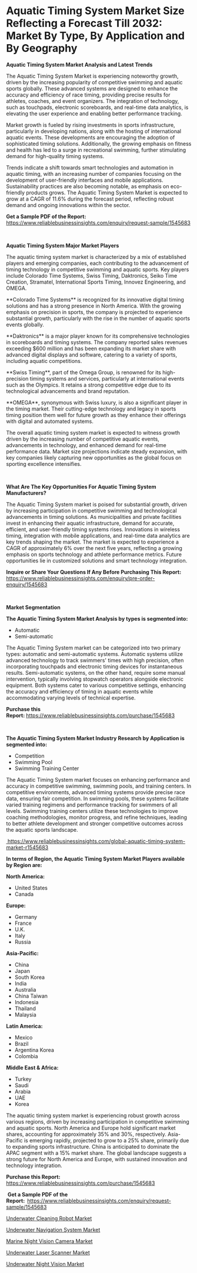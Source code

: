 <p><h1>Aquatic Timing System Market Size Reflecting a Forecast Till 2032: Market By Type, By Application and By Geography</h1></p><p><strong>Aquatic Timing System Market Analysis and Latest Trends</strong></p>
<p><p>The Aquatic Timing System Market is experiencing noteworthy growth, driven by the increasing popularity of competitive swimming and aquatic sports globally. These advanced systems are designed to enhance the accuracy and efficiency of race timing, providing precise results for athletes, coaches, and event organizers. The integration of technology, such as touchpads, electronic scoreboards, and real-time data analytics, is elevating the user experience and enabling better performance tracking.</p><p>Market growth is fueled by rising investments in sports infrastructure, particularly in developing nations, along with the hosting of international aquatic events. These developments are encouraging the adoption of sophisticated timing solutions. Additionally, the growing emphasis on fitness and health has led to a surge in recreational swimming, further stimulating demand for high-quality timing systems.</p><p>Trends indicate a shift towards smart technologies and automation in aquatic timing, with an increasing number of companies focusing on the development of user-friendly interfaces and mobile applications. Sustainability practices are also becoming notable, as emphasis on eco-friendly products grows. The Aquatic Timing System Market is expected to grow at a CAGR of 11.6% during the forecast period, reflecting robust demand and ongoing innovations within the sector.</p></p>
<p><strong>Get a Sample PDF of the Report:&nbsp;</strong> <a href="https://www.reliablebusinessinsights.com/enquiry/request-sample/1545683?utm_campaign=63&utm_medium=2&utm_source=Github&utm_content=ia&utm_term=17022025&utm_id=aquatic-timing-system">https://www.reliablebusinessinsights.com/enquiry/request-sample/1545683</a></p>
<p>&nbsp;</p>
<p><strong>Aquatic Timing System Major Market Players</strong></p>
<p><p>The aquatic timing system market is characterized by a mix of established players and emerging companies, each contributing to the advancement of timing technology in competitive swimming and aquatic sports. Key players include Colorado Time Systems, Swiss Timing, Daktronics, Seiko Time Creation, Stramatel, International Sports Timing, Innovez Engineering, and OMEGA.</p><p>**Colorado Time Systems** is recognized for its innovative digital timing solutions and has a strong presence in North America. With the growing emphasis on precision in sports, the company is projected to experience substantial growth, particularly with the rise in the number of aquatic sports events globally. </p><p>**Daktronics** is a major player known for its comprehensive technologies in scoreboards and timing systems. The company reported sales revenues exceeding $600 million and has been expanding its market share with advanced digital displays and software, catering to a variety of sports, including aquatic competitions. </p><p>**Swiss Timing**, part of the Omega Group, is renowned for its high-precision timing systems and services, particularly at international events such as the Olympics. It retains a strong competitive edge due to its technological advancements and brand reputation. </p><p>**OMEGA**, synonymous with Swiss luxury, is also a significant player in the timing market. Their cutting-edge technology and legacy in sports timing position them well for future growth as they enhance their offerings with digital and automated systems.</p><p>The overall aquatic timing system market is expected to witness growth driven by the increasing number of competitive aquatic events, advancements in technology, and enhanced demand for real-time performance data. Market size projections indicate steady expansion, with key companies likely capturing new opportunities as the global focus on sporting excellence intensifies.</p></p>
<p>&nbsp;</p>
<p><strong>What Are The Key Opportunities For Aquatic Timing System Manufacturers?</strong></p>
<p><p>The Aquatic Timing System market is poised for substantial growth, driven by increasing participation in competitive swimming and technological advancements in timing solutions. As municipalities and private facilities invest in enhancing their aquatic infrastructure, demand for accurate, efficient, and user-friendly timing systems rises. Innovations in wireless timing, integration with mobile applications, and real-time data analytics are key trends shaping the market. The market is expected to experience a CAGR of approximately 6% over the next five years, reflecting a growing emphasis on sports technology and athlete performance metrics. Future opportunities lie in customized solutions and smart technology integration.</p></p>
<p><strong>Inquire or Share Your Questions If Any Before Purchasing This Report:</strong> <a href="https://www.reliablebusinessinsights.com/enquiry/pre-order-enquiry/1545683?utm_campaign=63&utm_medium=2&utm_source=Github&utm_content=ia&utm_term=17022025&utm_id=aquatic-timing-system">https://www.reliablebusinessinsights.com/enquiry/pre-order-enquiry/1545683</a></p>
<p>&nbsp;</p>
<p><strong>Market Segmentation</strong></p>
<p><strong>The Aquatic Timing System Market Analysis by types is segmented into:</strong></p>
<p><ul><li>Automatic</li><li>Semi-automatic</li></ul></p>
<p><p>The Aquatic Timing System market can be categorized into two primary types: automatic and semi-automatic systems. Automatic systems utilize advanced technology to track swimmers' times with high precision, often incorporating touchpads and electronic timing devices for instantaneous results. Semi-automatic systems, on the other hand, require some manual intervention, typically involving stopwatch operators alongside electronic equipment. Both systems cater to various competitive settings, enhancing the accuracy and efficiency of timing in aquatic events while accommodating varying levels of technical expertise.</p></p>
<p><strong>Purchase this Report:&nbsp;</strong><a href="https://www.reliablebusinessinsights.com/purchase/1545683?utm_campaign=63&utm_medium=2&utm_source=Github&utm_content=ia&utm_term=17022025&utm_id=aquatic-timing-system">https://www.reliablebusinessinsights.com/purchase/1545683</a></p>
<p>&nbsp;</p>
<p><strong>The Aquatic Timing System Market Industry Research by Application is segmented into:</strong></p>
<p><ul><li>Competition</li><li>Swimming Pool</li><li>Swimming Training Center</li></ul></p>
<p><p>The Aquatic Timing System market focuses on enhancing performance and accuracy in competitive swimming, swimming pools, and training centers. In competitive environments, advanced timing systems provide precise race data, ensuring fair competition. In swimming pools, these systems facilitate varied training regimens and performance tracking for swimmers of all levels. Swimming training centers utilize these technologies to improve coaching methodologies, monitor progress, and refine techniques, leading to better athlete development and stronger competitive outcomes across the aquatic sports landscape.</p></p>
<p><a href="https://www.reliablebusinessinsights.com/global-aquatic-timing-system-market-r1545683?utm_campaign=63&utm_medium=2&utm_source=Github&utm_content=ia&utm_term=17022025&utm_id=aquatic-timing-system">&nbsp;https://www.reliablebusinessinsights.com/global-aquatic-timing-system-market-r1545683</a></p>
<p><strong>In terms of Region, the Aquatic Timing System Market Players available by Region are:</strong></p>
<p>
    <p> <strong> North America: </strong>
        <ul>
            <li>United States</li>
            <li>Canada</li>
        </ul>
        </p> 
    <p> <strong> Europe: </strong>
        <ul>
            <li>Germany</li>
            <li>France</li>
            <li>U.K.</li>
            <li>Italy</li>
            <li>Russia</li>
        </ul>
        </p> 
    <p> <strong> Asia-Pacific: </strong>
        <ul>
            <li>China</li>
            <li>Japan</li>
            <li>South Korea</li>
            <li>India</li>
            <li>Australia</li>
            <li>China Taiwan</li>
            <li>Indonesia</li>
            <li>Thailand</li>
            <li>Malaysia</li>
        </ul>
        </p> 
    <p> <strong> Latin America: </strong>
        <ul>
            <li>Mexico</li>
            <li>Brazil</li>
            <li>Argentina Korea</li>
            <li>Colombia</li>
        </ul>
        </p> 
    <p> <strong> Middle East & Africa: </strong>
        <ul>
            <li>Turkey</li>
            <li>Saudi</li>
            <li>Arabia</li>
            <li>UAE</li>
            <li>Korea</li>
        </ul>
    </p>
    </p>
<p><p>The aquatic timing system market is experiencing robust growth across various regions, driven by increasing participation in competitive swimming and aquatic sports. North America and Europe hold significant market shares, accounting for approximately 35% and 30%, respectively. Asia-Pacific is emerging rapidly, projected to grow to a 25% share, primarily due to expanding sports infrastructure. China is anticipated to dominate the APAC segment with a 15% market share. The global landscape suggests a strong future for North America and Europe, with sustained innovation and technology integration.</p></p>
<p><strong>Purchase this Report: </strong><a href="https://www.reliablebusinessinsights.com/purchase/1545683?utm_campaign=63&utm_medium=2&utm_source=Github&utm_content=ia&utm_term=17022025&utm_id=aquatic-timing-system">https://www.reliablebusinessinsights.com/purchase/1545683</a></p>
<p>&nbsp;<strong>Get a Sample PDF of the Report:&nbsp;&nbsp;</strong><a href="https://www.reliablebusinessinsights.com/enquiry/request-sample/1545683?utm_campaign=63&utm_medium=2&utm_source=Github&utm_content=ia&utm_term=17022025&utm_id=aquatic-timing-system">https://www.reliablebusinessinsights.com/enquiry/request-sample/1545683</a></p>
<p><strong></strong></p>
<p><p><a href="https://github.com/rrapajecundi/Market-Research-Report-List-1/blob/main/underwater-cleaning-robot-market.md?utm_campaign=63&utm_medium=2&utm_source=Github&utm_content=ia&utm_term=17022025&utm_id=aquatic-timing-system">Underwater Cleaning Robot Market</a></p><p><a href="https://github.com/paljuhubeyde/Market-Research-Report-List-1/blob/main/underwater-navigation-system-market.md?utm_campaign=63&utm_medium=2&utm_source=Github&utm_content=ia&utm_term=17022025&utm_id=aquatic-timing-system">Underwater Navigation System Market</a></p><p><a href="https://github.com/ugurgyuri/Market-Research-Report-List-1/blob/main/marine-night-vision-camera-market.md?utm_campaign=63&utm_medium=2&utm_source=Github&utm_content=ia&utm_term=17022025&utm_id=aquatic-timing-system">Marine Night Vision Camera Market</a></p><p><a href="https://github.com/vilolakoreni/Market-Research-Report-List-1/blob/main/underwater-laser-scanner-market.md?utm_campaign=63&utm_medium=2&utm_source=Github&utm_content=ia&utm_term=17022025&utm_id=aquatic-timing-system">Underwater Laser Scanner Market</a></p><p><a href="https://github.com/miottaredlin79/Market-Research-Report-List-1/blob/main/underwater-night-vision-market.md?utm_campaign=63&utm_medium=2&utm_source=Github&utm_content=ia&utm_term=17022025&utm_id=aquatic-timing-system">Underwater Night Vision Market</a></p></p>